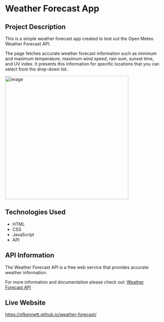 # Weather Forecast App 

## Project Description 

This is a simple weather forecast app created to test out the Open Meteo Weather Forecast API. 

The page fetches accurate weather forecast information such as minimum and maximum temperature, maximum wind speed, rain sum, sunset time, and UV index. It presents this information for specific locations that you can select from the drop-down list. 

<img width="400" alt="image" src="https://github.com/sfbennett/weather-forecast/assets/156936136/fb188a5e-d21e-45d4-8ed6-435e3cb256d9">

## Technologies Used 

* HTML
* CSS
* JavaScript
* API

## API Information 

The Weather Forecast API is a free web service that provides accurate weather information. 

For more information and documentation please check out: [Weather Forecast API](www.carhartt-wip.com/en/women-pants/w-collins-pant-dollar-green-garment-dyed-2192_2)

## Live Website

https://sfbennett.github.io/weather-forecast/

  
